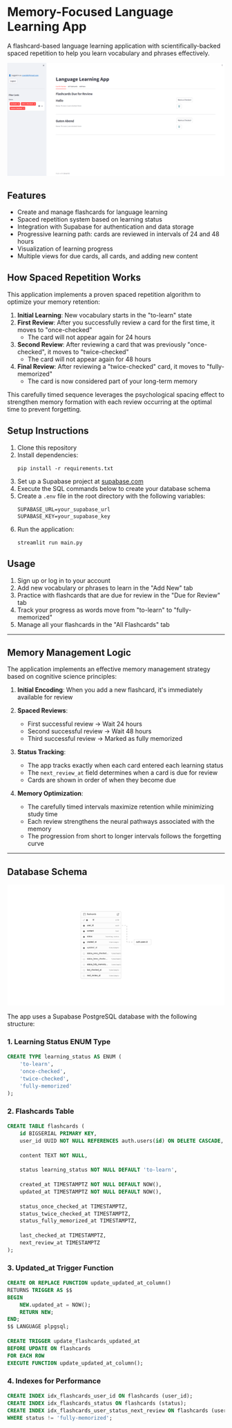 # Memory-Focused Language Learning App

A flashcard-based language learning application with scientifically-backed spaced repetition to help you learn vocabulary and phrases effectively.

![dashboard](demo/dashboard.png)

## Features

- Create and manage flashcards for language learning
- Spaced repetition system based on learning status
- Integration with Supabase for authentication and data storage
- Progressive learning path: cards are reviewed in intervals of 24 and 48 hours
- Visualization of learning progress
- Multiple views for due cards, all cards, and adding new content

## How Spaced Repetition Works

This application implements a proven spaced repetition algorithm to optimize your memory retention:

1. **Initial Learning**: New vocabulary starts in the "to-learn" state
2. **First Review**: After you successfully review a card for the first time, it moves to "once-checked"
   * The card will not appear again for 24 hours
3. **Second Review**: After reviewing a card that was previously "once-checked", it moves to "twice-checked"
   * The card will not appear again for 48 hours
4. **Final Review**: After reviewing a "twice-checked" card, it moves to "fully-memorized"
   * The card is now considered part of your long-term memory

This carefully timed sequence leverages the psychological spacing effect to strengthen memory formation with each review occurring at the optimal time to prevent forgetting.

## Setup Instructions

1. Clone this repository
2. Install dependencies:
   ```
   pip install -r requirements.txt
   ```
3. Set up a Supabase project at [supabase.com](https://supabase.com)
4. Execute the SQL commands below to create your database schema
5. Create a `.env` file in the root directory with the following variables:
   ```
   SUPABASE_URL=your_supabase_url
   SUPABASE_KEY=your_supabase_key
   ```
6. Run the application:
   ```
   streamlit run main.py
   ```

## Usage

1. Sign up or log in to your account
2. Add new vocabulary or phrases to learn in the "Add New" tab
3. Practice with flashcards that are due for review in the "Due for Review" tab
4. Track your progress as words move from "to-learn" to "fully-memorized"
5. Manage all your flashcards in the "All Flashcards" tab

---


## Memory Management Logic

The application implements an effective memory management strategy based on cognitive science principles:

1. **Initial Encoding**: When you add a new flashcard, it's immediately available for review

2. **Spaced Reviews**: 
   - First successful review → Wait 24 hours
   - Second successful review → Wait 48 hours
   - Third successful review → Marked as fully memorized

3. **Status Tracking**:
   - The app tracks exactly when each card entered each learning status
   - The `next_review_at` field determines when a card is due for review
   - Cards are shown in order of when they become due

4. **Memory Optimization**:
   - The carefully timed intervals maximize retention while minimizing study time
   - Each review strengthens the neural pathways associated with the memory
   - The progression from short to longer intervals follows the forgetting curve


---

## Database Schema

![Supabase Database Schema](demo/supabase-schema.png)

The app uses a Supabase PostgreSQL database with the following structure:

### 1. Learning Status ENUM Type

```sql
CREATE TYPE learning_status AS ENUM (
    'to-learn',
    'once-checked',
    'twice-checked',
    'fully-memorized'
);
```

### 2. Flashcards Table

```sql
CREATE TABLE flashcards (
    id BIGSERIAL PRIMARY KEY,
    user_id UUID NOT NULL REFERENCES auth.users(id) ON DELETE CASCADE,

    content TEXT NOT NULL,

    status learning_status NOT NULL DEFAULT 'to-learn',

    created_at TIMESTAMPTZ NOT NULL DEFAULT NOW(),
    updated_at TIMESTAMPTZ NOT NULL DEFAULT NOW(),

    status_once_checked_at TIMESTAMPTZ,
    status_twice_checked_at TIMESTAMPTZ,
    status_fully_memorized_at TIMESTAMPTZ,

    last_checked_at TIMESTAMPTZ,
    next_review_at TIMESTAMPTZ
);
```

### 3. Updated_at Trigger Function

```sql
CREATE OR REPLACE FUNCTION update_updated_at_column()
RETURNS TRIGGER AS $$
BEGIN
    NEW.updated_at = NOW();
    RETURN NEW;
END;
$$ LANGUAGE plpgsql;

CREATE TRIGGER update_flashcards_updated_at
BEFORE UPDATE ON flashcards
FOR EACH ROW
EXECUTE FUNCTION update_updated_at_column();
```

### 4. Indexes for Performance

```sql
CREATE INDEX idx_flashcards_user_id ON flashcards (user_id);
CREATE INDEX idx_flashcards_status ON flashcards (status);
CREATE INDEX idx_flashcards_user_status_next_review ON flashcards (user_id, status, next_review_at)
WHERE status != 'fully-memorized';
```
